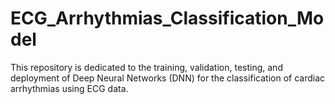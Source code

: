 # ECG_Arrhythmias_Classification_Model
This repository is dedicated to the training, validation, testing, and deployment of Deep Neural Networks (DNN) for the classification of cardiac arrhythmias using ECG data.
